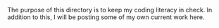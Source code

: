 The purpose of this directory is to keep my coding literacy in check. In addition to this, I will be posting some of my own current work here.
